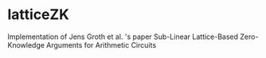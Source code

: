 # latticeZK
Implementation of Jens Groth et al. 's paper Sub-Linear Lattice-Based Zero-Knowledge Arguments for Arithmetic Circuits

